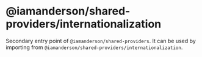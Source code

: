 # @iamanderson/shared-providers/internationalization

Secondary entry point of `@iamanderson/shared-providers`. It can be used by importing from `@iamanderson/shared-providers/internationalization`.
